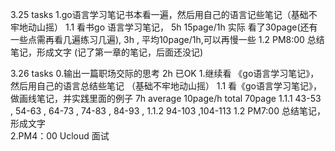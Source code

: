3.25  tasks
	1.go语言学习笔记书本看一遍，然后用自己的语言记些笔记（基础不牢地动山摇）
	1.1 看书go 语言学习笔记， 5h   15page/1h      实际 看了30page(还有一些点需再看几遍练习几遍), 3h , 平均10page/1h,可以再慢一些
	1.2 PM8:00 总结笔记，形成文字     (记了第一章的笔记，后面还没记)

3.26 tasks
	0.输出一篇职场交际的思考     2h  已OK 
	1.继续看 《go语言学习笔记》，然后用自己的语言总结些笔记 （基础不牢地动山摇）
	1.1 看《go语言学习笔记》，做画线笔记，并实践里面的例子  7h average 10page/h  total 70page
	1.1.1  43-53 , 54-63 , 64-73 , 74-83 , 84-93 ,
	1.1.2  94-103 ,104-113
	1.2 PM7:00 总结笔记，形成文字     
	2.PM4：00 Ucloud 面试




